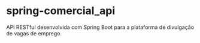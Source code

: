 # spring-comercial_api
API RESTful desenvolvida com Spring Boot para a plataforma de divulgação de vagas de emprego.
